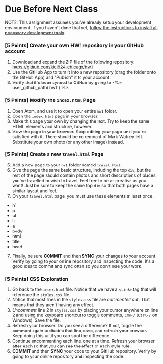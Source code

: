 # Due Before Next Class

NOTE: This assignment assumes you've already setup your development environment.  If you haven't done that yet, [follow the instructions to install all necessary development tools](/kiei924-chicago/workbook/setup).


### [5 Points] Create your own HW1 repository in your GitHub account

1. Download and expand the ZIP file of the following repository: https://github.com/kiei924-chicago/hw1
2. Use the GitHub App to turn it into a new repository (drag the folder onto the GitHub App) and "Publish" it to your account.
3. Verify that it's been synced to GitHub by going to <%= user_github_path('hw1') %>.

### [5 Points] Modify the `index.html` Page
1. Open Atom, and use it to open your entire `hw1` folder.
2. Open the `index.html` page in your browser.
1. Make this page your own by changing the text.  Try to keep the same HTML elements and structure, however. 
3. View the page in your browser.  Keep editing your page until you're satisfied with it.  There should be no remnant of Mark Watney left.  Substitute your own photo (or any other image) instead.

### [5 Points] Create a new `travel.html` Page

5. Add a new page to your `hw1` folder named `travel.html`.
6. Give the page the same basic structure, including the top `div`, but the rest of the page should contain photos and short descriptions of places you've travelled or wish to travel.  Feel free to be as creative as you want!  Just be sure to keep the same top `div` so that both pages have a similar layout and feel.
7. On your `travel.html` page, you must use these elements at least once.

* h1
* p
* ul
* li
* a
* body
* html
* title
* head

7. Finally, be sure **COMMIT** and then **SYNC** your changes to your account.  Verify by going to your online repository and inspecting the code.  It's a good idea to commit and sync often so you don't lose your work.

### [5 Points] CSS Exploration

1. Go back to the `index.html` file.  Notice that we have a `<link>` tag that will reference the `styles.css` file.  
2. Notice that most lines in the `styles.css` file are _commented out_.  That means that they aren't having any effect.
3. _Uncomment_ line 2 in `styles.css` by placing your cursor anywhere on line 2 and using the keyboard shortcut to toggle comments, `Cmd-/` (`Ctrl-/` on Windows).  Save the file.
4. Refresh your browser. Do you see a difference?  If not, toggle the comment again to disable that line, save, and refresh your browser.  Keep doing this until you can spot the difference.
5. Continue uncommenting each line, one at a time.  Refresh your browser after each so that you can see the effect of each style rule.
6. **COMMIT** and then **SYNC** your code to your GitHub repository.  Verify by going to your online repository and inspecting the code.  




